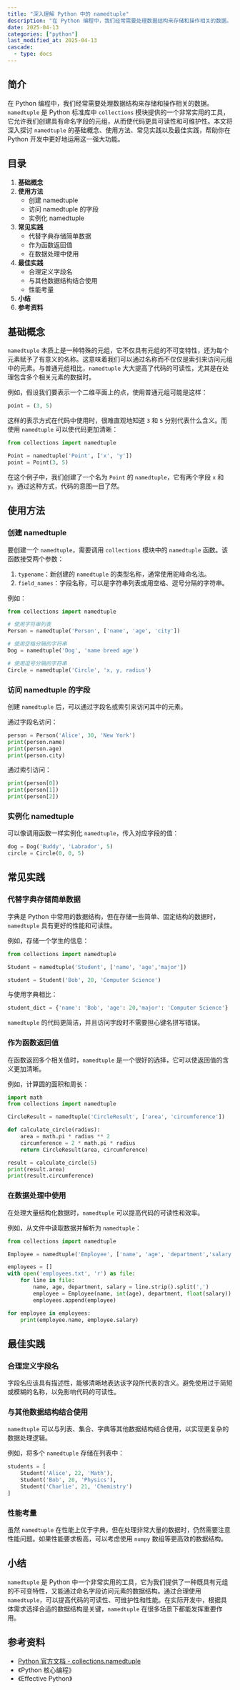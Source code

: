 ```yaml
---
title: "深入理解 Python 中的 namedtuple"
description: "在 Python 编程中，我们经常需要处理数据结构来存储和操作相关的数据。`namedtuple` 是 Python 标准库中 `collections` 模块提供的一个非常实用的工具，它允许我们创建具有命名字段的元组，从而使代码更具可读性和可维护性。本文将深入探讨 `namedtuple` 的基础概念、使用方法、常见实践以及最佳实践，帮助你在 Python 开发中更好地运用这一强大功能。"
date: 2025-04-13
categories: ["python"]
last_modified_at: 2025-04-13
cascade:
  - type: docs
---
```



## 简介
在 Python 编程中，我们经常需要处理数据结构来存储和操作相关的数据。`namedtuple` 是 Python 标准库中 `collections` 模块提供的一个非常实用的工具，它允许我们创建具有命名字段的元组，从而使代码更具可读性和可维护性。本文将深入探讨 `namedtuple` 的基础概念、使用方法、常见实践以及最佳实践，帮助你在 Python 开发中更好地运用这一强大功能。

<!-- more -->
## 目录
1. **基础概念**
2. **使用方法**
    - 创建 namedtuple
    - 访问 namedtuple 的字段
    - 实例化 namedtuple
3. **常见实践**
    - 代替字典存储简单数据
    - 作为函数返回值
    - 在数据处理中使用
4. **最佳实践**
    - 合理定义字段名
    - 与其他数据结构结合使用
    - 性能考量
5. **小结**
6. **参考资料**

## 基础概念
`namedtuple` 本质上是一种特殊的元组，它不仅具有元组的不可变特性，还为每个元素赋予了有意义的名称。这意味着我们可以通过名称而不仅仅是索引来访问元组中的元素。与普通元组相比，`namedtuple` 大大提高了代码的可读性，尤其是在处理包含多个相关元素的数据时。

例如，假设我们要表示一个二维平面上的点，使用普通元组可能是这样：
```python
point = (3, 5)
```
这样的表示方式在代码中使用时，很难直观地知道 `3` 和 `5` 分别代表什么含义。而使用 `namedtuple` 可以使代码更加清晰：
```python
from collections import namedtuple

Point = namedtuple('Point', ['x', 'y'])
point = Point(3, 5)
```
在这个例子中，我们创建了一个名为 `Point` 的 `namedtuple`，它有两个字段 `x` 和 `y`。通过这种方式，代码的意图一目了然。

## 使用方法

### 创建 namedtuple
要创建一个 `namedtuple`，需要调用 `collections` 模块中的 `namedtuple` 函数。该函数接受两个参数：
1. `typename`：新创建的 `namedtuple` 的类型名称，通常使用驼峰命名法。
2. `field_names`：字段名称，可以是字符串列表或用空格、逗号分隔的字符串。

例如：
```python
from collections import namedtuple

# 使用字符串列表
Person = namedtuple('Person', ['name', 'age', 'city'])

# 使用空格分隔的字符串
Dog = namedtuple('Dog', 'name breed age')

# 使用逗号分隔的字符串
Circle = namedtuple('Circle', 'x, y, radius')
```

### 访问 namedtuple 的字段
创建 `namedtuple` 后，可以通过字段名或索引来访问其中的元素。

通过字段名访问：
```python
person = Person('Alice', 30, 'New York')
print(person.name)  
print(person.age)  
print(person.city)  
```

通过索引访问：
```python
print(person[0])  
print(person[1])  
print(person[2])  
```

### 实例化 namedtuple
可以像调用函数一样实例化 `namedtuple`，传入对应字段的值：
```python
dog = Dog('Buddy', 'Labrador', 5)
circle = Circle(0, 0, 5)
```

## 常见实践

### 代替字典存储简单数据
字典是 Python 中常用的数据结构，但在存储一些简单、固定结构的数据时，`namedtuple` 具有更好的性能和可读性。

例如，存储一个学生的信息：
```python
from collections import namedtuple

Student = namedtuple('Student', ['name', 'age','major'])

student = Student('Bob', 20, 'Computer Science')
```
与使用字典相比：
```python
student_dict = {'name': 'Bob', 'age': 20,'major': 'Computer Science'}
```
`namedtuple` 的代码更简洁，并且访问字段时不需要担心键名拼写错误。

### 作为函数返回值
在函数返回多个相关值时，`namedtuple` 是一个很好的选择，它可以使返回值的含义更加清晰。

例如，计算圆的面积和周长：
```python
import math
from collections import namedtuple

CircleResult = namedtuple('CircleResult', ['area', 'circumference'])

def calculate_circle(radius):
    area = math.pi * radius ** 2
    circumference = 2 * math.pi * radius
    return CircleResult(area, circumference)

result = calculate_circle(5)
print(result.area)  
print(result.circumference)  
```

### 在数据处理中使用
在处理大量结构化数据时，`namedtuple` 可以提高代码的可读性和效率。

例如，从文件中读取数据并解析为 `namedtuple`：
```python
from collections import namedtuple

Employee = namedtuple('Employee', ['name', 'age', 'department','salary'])

employees = []
with open('employees.txt', 'r') as file:
    for line in file:
        name, age, department, salary = line.strip().split(',')
        employee = Employee(name, int(age), department, float(salary))
        employees.append(employee)

for employee in employees:
    print(employee.name, employee.salary)
```

## 最佳实践

### 合理定义字段名
字段名应该具有描述性，能够清晰地表达该字段所代表的含义。避免使用过于简短或模糊的名称，以免影响代码的可读性。

### 与其他数据结构结合使用
`namedtuple` 可以与列表、集合、字典等其他数据结构结合使用，以实现更复杂的数据处理逻辑。

例如，将多个 `namedtuple` 存储在列表中：
```python
students = [
    Student('Alice', 22, 'Math'),
    Student('Bob', 20, 'Physics'),
    Student('Charlie', 21, 'Chemistry')
]
```

### 性能考量
虽然 `namedtuple` 在性能上优于字典，但在处理非常大量的数据时，仍然需要注意性能问题。如果性能要求极高，可以考虑使用 `numpy` 数组等更高效的数据结构。

## 小结
`namedtuple` 是 Python 中一个非常实用的工具，它为我们提供了一种既具有元组的不可变特性，又能通过命名字段访问元素的数据结构。通过合理使用 `namedtuple`，可以提高代码的可读性、可维护性和性能。在实际开发中，根据具体需求选择合适的数据结构是关键，`namedtuple` 在很多场景下都能发挥重要作用。

## 参考资料
- [Python 官方文档 - collections.namedtuple](https://docs.python.org/3/library/collections.html#collections.namedtuple)
- 《Python 核心编程》
- 《Effective Python》